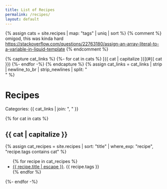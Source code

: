 ```yaml
---
title: List of Recipes
permalink: /recipes/
layout: default
---
```


{% assign cats = site.recipes | map: "tags" | uniq | sort %}
{% comment %}
omigod, this was kinda hard
https://stackoverflow.com/questions/22763180/assign-an-array-literal-to-a-variable-in-liquid-template
{% endcomment %}

{% capture cat_links %}
{%- for cat in cats %}
[{{ cat | capitalize }}](#{{ cat }})
{%- endfor -%}
{% endcapture %}
{% assign cat_links = cat_links | strip | newline_to_br | strip_newlines | split: "<br />" %}

# Recipes

Categories: {{ cat_links | join: ", " }}

{% for cat in cats %}

## {{ cat | capitalize }}

{% assign cat_recipes = site.recipes | sort: "title" | where_exp: "recipe", "recipe.tags contains cat" %}

<ul>
{% for recipe in cat_recipes %}
  <li>
    <a href="{{ recipe.url | relative_url }}">{{ recipe.title | escape }}</a>. {{ recipe.tags }}
  </li>
{% endfor %}
</ul>

{%- endfor -%}
